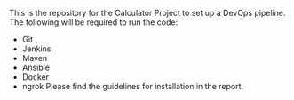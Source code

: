 This is the repository for the Calculator Project to set up a DevOps pipeline. <br> The following will be required to run the code:
- Git
- Jenkins
- Maven
- Ansible
- Docker
- ngrok
Please find the guidelines for installation in the report.